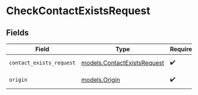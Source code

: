 # CheckContactExistsRequest


## Fields

| Field                                                            | Type                                                             | Required                                                         | Description                                                      |
| ---------------------------------------------------------------- | ---------------------------------------------------------------- | ---------------------------------------------------------------- | ---------------------------------------------------------------- |
| `contact_exists_request`                                         | [models.ContactExistsRequest](../models/contactexistsrequest.md) | :heavy_check_mark:                                               | Request payload                                                  |
| `origin`                                                         | [models.Origin](../models/origin.md)                             | :heavy_check_mark:                                               | Origin of the portal                                             |